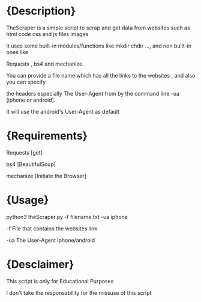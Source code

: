 # {Description} 

TheScraper is a simple script to scrap and get data from websites such as html code css and js files images

It uses some built-in modules/functions like mkdir chdir ..., and non built-in ones like 

Requests , bs4 and mechanize.

You can provide a file name which has all the links to the websites , and also you can specify 

the headers especially The User-Agent from by the command line -ua [iphone or android].

It will use the android's User-Agent as default

# {Requirements}

Requests [get]

bs4 [BeautifulSoup]

mechanize [Initiate the Browser]

# {Usage}

python3 theScraper.py -f filename.txt -ua iphone

-f File that contains the websites link

-ua The User-Agent iphone/android

# {Desclaimer} 

This script is only for Educational Purposes

I don't take the responsability for the missuse of this script
